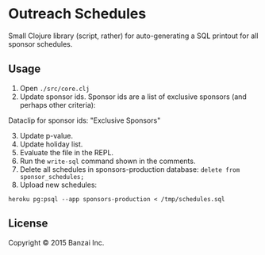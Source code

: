 # Outreach Schedules

Small Clojure library (script, rather) for auto-generating a SQL printout for all sponsor schedules.

## Usage

1. Open `./src/core.clj`
2. Update sponsor ids. Sponsor ids are a list of exclusive sponsors (and perhaps other criteria):

Dataclip for sponsor ids: "Exclusive Sponsors"

3. Update p-value.
4. Update holiday list.
5. Evaluate the file in the REPL.
5. Run the `write-sql` command shown in the comments.
6. Delete all schedules in sponsors-production database: `delete from sponsor_schedules;`
7. Upload new schedules:

```
heroku pg:psql --app sponsors-production < /tmp/schedules.sql
```

## License

Copyright © 2015 Banzai Inc.
